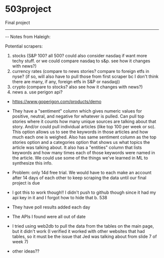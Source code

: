 # 503project
Final project

------------------

-- Notes from Haleigh:

Potential scrapers:
1. stocks (S&P 100? all 500? could also consider nasdaq if want more techy stuff. or we could compare nasdaq to s&p. see how it changes with news?)
2. currency rates (compare to news stories? compare to foreign etfs in nyse? (if so, will also have to pull those from first scraper bc I don't think there are many, if any, foreign etfs in S&P or nasdaq))
3. crypto (compare to stocks? also see how it changes with news?)
4. news 
a. use perigon api?
- https://www.goperigon.com/products/demo
- They have a "sentiment" column which gives numeric values for positive, neutral, and negative for whatever is pulled. Can pull top stories where it counts how many unique sources are talking about that story. And/or could pull individual articles (like top 100 per week or so). This option allows us to see the keywords in those articles and how much each one is weighed. Also has same sentiment column as the top stories option and a categories option that shows us what topics the article was talking about. It also has a "entities" column that lists keywords and how many times each of those keywords were named in the article. We could use some of the things we've learned in ML to synthesize this info.
- Problem: only 14d free trial. We would have to each make an account after 14 days of each other to keep scraping the data until our final project is due
- I got this to work though!! I didn't push to github though since it had my api key in it and I forgot how to hide that
b. 538 
- They have poll results added each day
- The APIs I found were all out of date
- I tried using web2db to pull the data from the tables on the main page, but it didn't work (I verified it worked with other websites that had tables, so it must be the issue that Jed was talking about from slide 7 of week 7)


- other ideas??
